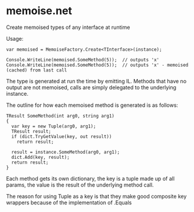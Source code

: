 # memoise.net
Create memoised types of any interface at runtime

Usage:
```
var memoised = MemoiseFactory.Create<TInterface>(instance);

Console.WriteLine(memoised.SomeMethod(5));  // outputs 'x'
Console.WriteLine(memoised.SomeMethod(5));  // outputs 'x' - memoised (cached) from last call
```

The type is generated at run the time by emitting IL. Methods that have no output are not memoised, calls are simply delegated to the underlying instance.

The outline for how each memoised method is generated is as follows:
```
TResult SomeMethod(int arg0, string arg1)
{
  var key = new Tuple(arg0, arg1);
  TResult result;
  if (dict.TryGetValue(key, out result))
    return result;

  result = instance.SomeMethod(arg0, arg1);
  dict.Add(key, result);
  return result;
}
```
Each method gets its own dictionary, the key is a tuple made up of all params, the value is the result of the underlying method call.

The reason for using Tuple as a key is that they make good composite key wrappers because of the
implementation of .Equals
